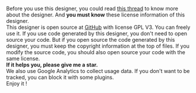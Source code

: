 Before you use this designer, you could read 
[this thread](https://bbs.robomaster.com/article/9614) 
to know more about the designer. 
And **you must know** these license information of this designer.   
This designer is open source at [GitHub](https://github.com/bismarckkk/RM-UI-Designer) with license GPL V3. 
You can freely use it. If you use code generated by this designer, you don't need to open source your code. 
But if you open source the code generated by this designer, you must keep the copyright information at the top of files.
If you modify the source code, you should also open source your code with the same license.  
**If it helps you, please give me a star.**  
We also use Google Analytics to collect usage data. If you don't want to be tracked, you can block it with some plugins.  
Enjoy it !